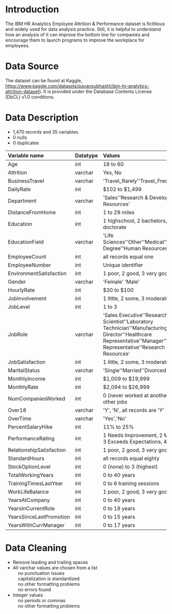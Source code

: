 # Introduction
The IBM HR Analytics Employee Attrition & Performance dataset is fictitious and widely used for data analysis practice. Still, it is helpful to understand how an analysis of it can improve the bottom line for companies and encourage them to launch programs to improve the workplace for employees.

# Data Source
The dataset can be found at Kaggle, https://www.kaggle.com/datasets/pavansubhasht/ibm-hr-analytics-attrition-dataset). It is provided under the Database Contents License (DbCL) v1.0 conditions.

# Data Description
- 1,470 records and 35 variables.
- 0 nulls
- 0 duplicates

|Variable name|Datatype|Values|
|:---|:---|:---|
|  Age                     | int|18 to 60|
|  Attrition               | varchar| Yes, No|
|  BusinessTravel          | varchar| 'Travel_Rarely''Travel_Frequently''Non_Travel'|
|  DailyRate               | int|$102 to $1,499|
|  Department              | varchar|'Sales''Research & Development''Human Resources'|
|  DistanceFromHome        | int|1 to 29 miles|
|  Education               | int|1 highschool, 2 bachelors, 3 masters, 4 doctorate|
|  EducationField          | varchar|'Life Sciences''Other''Medical''Marketing''Technical Degree''Human Resources'|
|  EmployeeCount           | int|all records equal one|
|  EmployeeNumber          | int|Unique identifier|
|  EnvironmentSatisfaction | int|1 poor, 2 good, 3 very good, 4 excellent|
|  Gender                  | varchar|'Female' 'Male'|
|  HourlyRate              | int|$30 to $100|
|  JobInvolvement          | int|1 little, 2 some, 3 moderate, 4 very|
|  JobLevel                | int|1 to 3|
|  JobRole                 | varchar|'Sales Executive''Research Scientist''Laboratory Technician''Manufacturing Director''Healthcare Representative''Manager''Sales Representative''Research Director''Human Resources'|
|  JobSatisfaction         | int|1 little, 2 some, 3 moderate, 4 very|
|  MaritalStatus           | varchar|'Single''Married''Divorced'|
|  MonthlyIncome           | int|$1,009 to $19,999|
|  MonthlyRate              | int|$2,094 to $26,999|
|  NumCompaniesWorked       | int|0 (never worked at another company) to 9 other jobs|
|  Over18                   | varchar|'Y', 'N', all records are 'Y'|
|  OverTime                 | varchar|'Yes','No'|
|  PercentSalaryHike        | int|11% to 25%|
|  PerformanceRating        | int|1 Needs Improvement, 2 Meets Expectations, 3 Exceeds Expectations, 4 Outstanding|
|  RelationshipSatisfaction | int|1 poor, 2 good, 3 very good, 4 excellent|
|  StandardHours            | int|all records equal eighty|
|  StockOptionLevel         | int |0 (none) to 3 (highest)|
|  TotalWorkingYears        | int |0 to 40 years|
|  TrainingTimesLastYear    | int |0 to 6 training sessions|
|  WorkLifeBalance          | int |1 poor, 2 good, 3 very good, 4 excellent|
|  YearsAtCompany           | int |0 to 40 years|
|  YearsInCurrentRole       | int |0 to 18 years|
|  YearsSinceLastPromotion  | int |0 to 15 years|
|  YearsWithCurrManager     | int |0 to 17 years|

# Data Cleaning
- Remove leading and trailing spaces
- All varchar values are chosen from a list  
&nbsp;&nbsp;&nbsp;&nbsp;no punctuation issues  
&nbsp;&nbsp;&nbsp;&nbsp;capitalization is standardized  
&nbsp;&nbsp;&nbsp;&nbsp;no other formatting problems  
&nbsp;&nbsp;&nbsp;&nbsp;no errors found  
- Integer values  
&nbsp;&nbsp;&nbsp;&nbsp;no periods or commas  
&nbsp;&nbsp;&nbsp;&nbsp;no other formatting problems  
